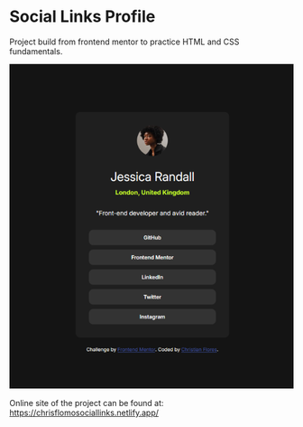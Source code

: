 # Social Links Profile

Project build from frontend mentor to practice HTML and CSS fundamentals.

![screenshot](finalPreview/finalPreview.png)

Online site of the project can be found at:
https://chrisflomosociallinks.netlify.app/
